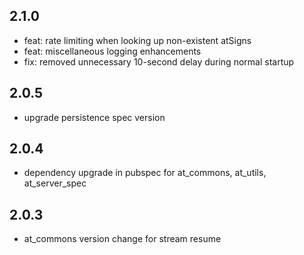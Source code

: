 ## 2.1.0
- feat: rate limiting when looking up non-existent atSigns
- feat: miscellaneous logging enhancements
- fix: removed unnecessary 10-second delay during normal startup
## 2.0.5
- upgrade persistence spec version
## 2.0.4
- dependency upgrade in pubspec for at_commons, at_utils, at_server_spec
## 2.0.3
- at_commons version change for stream resume
